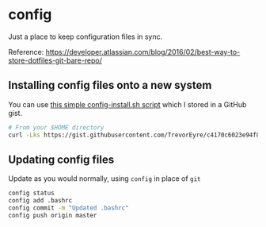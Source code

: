 # config

Just a place to keep configuration files in sync.

Reference: https://developer.atlassian.com/blog/2016/02/best-way-to-store-dotfiles-git-bare-repo/

## Installing config files onto a new system

You can use [this simple config-install.sh script](https://gist.github.com/TrevorEyre/c4170c6023e94f86cac1d8025aa3176d) which I stored in a GitHub gist.

```bash
# From your $HOME directory
curl -Lks https://gist.githubusercontent.com/TrevorEyre/c4170c6023e94f86cac1d8025aa3176d/raw | /bin/bash
```

## Updating config files

Update as you would normally, using `config` in place of `git`

```bash
config status
config add .bashrc
config commit -m "Updated .bashrc"
config push origin master
```
